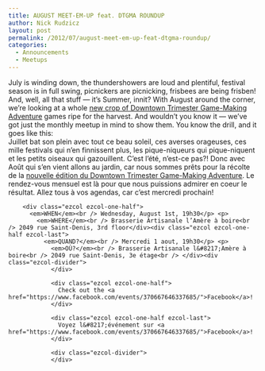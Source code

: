 ```yaml
---
title: AUGUST MEET-EM-UP feat. DTGMA ROUNDUP
author: Nick Rudzicz
layout: post
permalink: /2012/07/august-meet-em-up-feat-dtgma-roundup/
categories:
  - Announcements
  - Meetups
---
```

<div class="ezcol ezcol-one-half">
July is winding down, the thundershowers are loud and plentiful, festival season is in full swing, picnickers are picnicking, frisbees are being frisben! And, well, all that stuff &#8212; it&#8217;s Summer, innit?
With August around the corner, we&#8217;re looking at a whole <a href="http://oldforum.mrgs.ca/index.php/topic,39.0.html">new crop of Downtown Trimester Game-Making Adventure</a> games ripe for the harvest. And wouldn&#8217;t you know it &#8212; we&#8217;ve got just the monthly meetup in mind to show them.
You know the drill, and it goes like this:</div><div class="ezcol ezcol-one-half ezcol-last">
Juillet bat son plein avec tout ce beau soleil, ces averses orageuses, ces mille festivals qui n&#8217;en finnissent plus, les pique-niqueurs qui pique-niquent et les petits oiseaux qui gazouillent. C&#8217;est l&#8217;été, n&#8217;est-ce pas?!
Donc avec Août qui s&#8217;en vient allons au jardin, car nous sommes prêts pour la récolte de la <a href="http://oldforum.mrgs.ca/index.php/topic,39.0.html">nouvelle édition du Downtown Trimester Game-Making Adventure</a>. Le rendez-vous mensuel est là pour que nous puissions admirer en coeur le résultat.
Allez tous à vos agendas, car c&#8217;est mercredi prochain!</div><div class="ezcol-divider">
        </div>
        
        <div class="ezcol ezcol-one-half">
          <em>WHEN</em><br /> Wednesday, August 1st, 19h30</p> <p>
            <em>WHERE</em><br /> Brasserie Artisanale l’Amère à boire<br /> 2049 rue Saint-Denis, 3rd floor</div><div class="ezcol ezcol-one-half ezcol-last">
              <em>QUAND?</em><br /> Mercredi 1 aout, 19h30</p> <p>
                <em>OÙ?</em><br /> Brasserie Artisanale l&#8217;Amère à boire<br /> 2049 rue Saint-Denis, 3e étage<br /> </div><div class="ezcol-divider">
                </div>
                
                <div class="ezcol ezcol-one-half">
                  Check out the <a href="https://www.facebook.com/events/370667646337685/">Facebook</a>!
                </div>
                
                <div class="ezcol ezcol-one-half ezcol-last">
                  Voyez l&#8217;événement sur <a href="https://www.facebook.com/events/370667646337685/">Facebook</a>!
                </div>
                
                <div class="ezcol-divider">
                </div>
